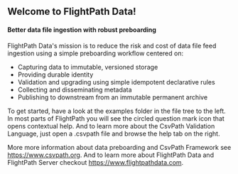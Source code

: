 ## Welcome to FlightPath Data!

#### Better data file ingestion with robust preboarding



FlightPath Data's mission is to reduce the risk and cost of data file feed ingestion using a simple preboarding workflow centered on:
* Capturing data to immutable, versioned storage
* Providing durable identity
* Validation and upgrading using simple idempotent declarative rules
* Collecting and disseminating metadata
* Publishing to downstream from an immutable permanent archive

To get started, have a look at the examples folder in the file tree to the left. In most parts of FlightPath you will see the circled question mark icon that opens contextual help. And to learn more about the CsvPath Validation Language, just open a .csvpath file and browse the help tab on the right.

More more information about data preboarding and CsvPath Framework see https://www.csvpath.org. And to learn more about FlightPath Data and FlightPath Server checkout https://www.flightpathdata.com.